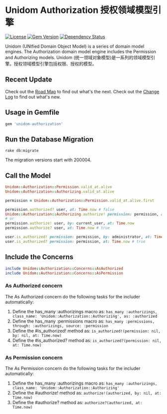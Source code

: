 # Unidom Authorization 授权领域模型引擎

[![License](https://img.shields.io/badge/license-MIT-green.svg)](http://opensource.org/licenses/MIT)
[![Gem Version](https://badge.fury.io/rb/unidom-authorization.svg)](https://badge.fury.io/rb/unidom-authorization)
[![Dependency Status](https://gemnasium.com/badges/github.com/topbitdu/unidom-authorization.svg)](https://gemnasium.com/github.com/topbitdu/unidom-authorization)

Unidom (UNIfied Domain Object Model) is a series of domain model engines. The Authorization domain model engine includes the Permission and Authorizing models.
Unidom (统一领域对象模型)是一系列的领域模型引擎。授权领域模型引擎包括权限、授权的模型。



## Recent Update
Check out the [Road Map](ROADMAP.md) to find out what's the next.
Check out the [Change Log](CHANGELOG.md) to find out what's new.



## Usage in Gemfile
```ruby
gem 'unidom-authorization'
```



## Run the Database Migration
```shell
rake db:migrate
```
The migration versions start with 200004.



## Call the Model
```ruby
Unidom::Authorization::Permission.valid_at.alive
Unidom::Authorization::Authorizing.valid_at.alive

permission = Unidom::Authorization::Permission.valid_at.alive.first

permission.authorized? user, at: Time.now # false
Unidom::Authorization::Authorizing.authorize! permission: permission, authorized: user
# or
permission.authorize! user, by: current_user, at: Time.now
permission.authorize? user, at: Time.now # true

user.is_authorized! permission: permission, by: administrator, at: Time.now
user.is_authorized? permission: permission, at: Time.now # true
```



## Include the Concerns
```ruby
include Unidom::Authorization::Concerns::AsAuthorized
include Unidom::Authorization::Concerns::AsPermission
```

### As Authorized concern
The As Authorized concern do the following tasks for the includer automatically:  
1. Define the has_many :authorizings macro as: ``has_many :authorizings, class_name: 'Unidom::Authorization::Authorizing', as: :authorized``  
2. Define the has_many :permissions macro as: ``has_many :permissions, through: :authorizings, source: :permission``  
3. Define the #is_authorized! method as: ``is_authorized!(permission: nil, by: nil, at: Time.now)``  
4. Define the #is_authorized? method as: ``is_authorized?(permission: nil, at: Time.now)``

### As Permission concern
The As Permission concern do the following tasks for the includer automatically:  
1. Define the has_many :authorizings macro as: ``has_many :authorizings, class_name: 'Unidom::Authorization::Authorizing'``  
2. Define the #authorize! method as: ``authorize!(authorized, by: nil, at: Time.now)``  
3. Define the #authorize? method as: ``authorize?(authorized, at: Time.now)``  

